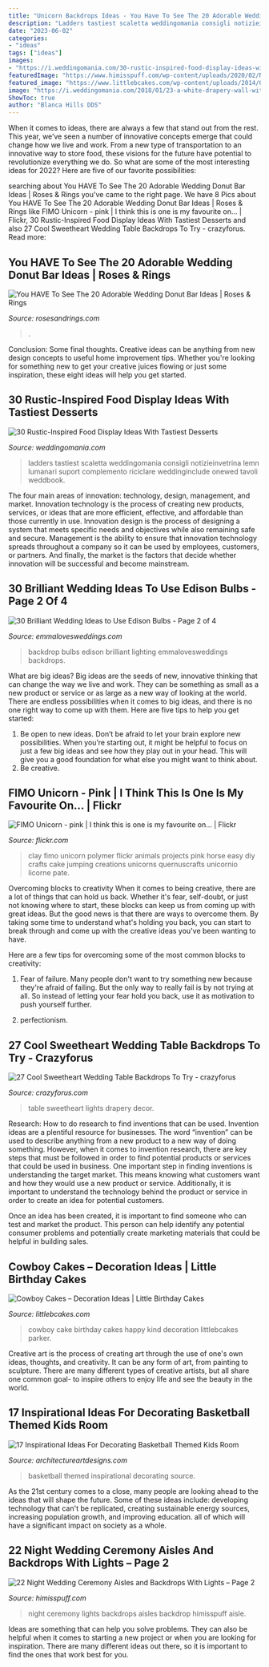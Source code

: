 ```yaml
---
title: "Unicorn Backdrops Ideas - You Have To See The 20 Adorable Wedding Donut Bar Ideas"
description: "Ladders tastiest scaletta weddingomania consigli notizieinvetrina lemn lumanari suport complemento riciclare weddinginclude onewed tavoli weddbook"
date: "2023-06-02"
categories:
- "ideas"
tags: ["ideas"]
images:
- "https://i.weddingomania.com/30-rustic-inspired-food-display-ideas-with-tastiest-desserts-24.jpg"
featuredImage: "https://www.himisspuff.com/wp-content/uploads/2020/02/Night-wedding-ceremony-aisle-and-backdrop-ideas3-1.jpg"
featured_image: "https://www.littlebcakes.com/wp-content/uploads/2014/02/Cowboy-Cake.jpg"
image: "https://i.weddingomania.com/2018/01/23-a-white-drapery-wall-with-lots-of-lights-and-a-sequin-runner-to-match-the-table-decor.jpg"
ShowToc: true
author: "Blanca Hills DDS"
---
```



When it comes to ideas, there are always a few that stand out from the rest. This year, we’ve seen a number of innovative concepts emerge that could change how we live and work. From a new type of transportation to an innovative way to store food, these visions for the future have potential to revolutionize everything we do. So what are some of the most interesting ideas for 2022? Here are five of our favorite possibilities:

	

		
searching about You HAVE To See The 20 Adorable Wedding Donut Bar Ideas | Roses &amp; Rings you've came to the right page. We have 8 Pics about You HAVE To See The 20 Adorable Wedding Donut Bar Ideas | Roses &amp; Rings like FIMO Unicorn - pink | I think this is one is my favourite on… | Flickr, 30 Rustic-Inspired Food Display Ideas With Tastiest Desserts and also 27 Cool Sweetheart Wedding Table Backdrops To Try - crazyforus. Read more:
		
    
## You HAVE To See The 20 Adorable Wedding Donut Bar Ideas | Roses &amp; Rings

<img loading=lazy src="http://www.rosesandrings.com/wp-content/uploads/2018/01/Donut-wall-wedding-desset-bar-e1577029472397.jpg" onerror="this.onerror=null;this.src='https://tse2.mm.bing.net/th?id=OIP.2io_hj12NndCF8dY1EB0-AHaLH&amp;pid=15.1';" alt="You HAVE To See The 20 Adorable Wedding Donut Bar Ideas | Roses &amp; Rings">

_Source: rosesandrings.com_

>. 

	

Conclusion: Some final thoughts.
Creative ideas can be anything from new design concepts to useful home improvement tips. Whether you're looking for something new to get your creative juices flowing or just some inspiration, these eight ideas will help you get started.

    
## 30 Rustic-Inspired Food Display Ideas With Tastiest Desserts

<img loading=lazy src="https://i.weddingomania.com/30-rustic-inspired-food-display-ideas-with-tastiest-desserts-24.jpg" onerror="this.onerror=null;this.src='https://tse1.mm.bing.net/th?id=OIP.zLx0NJH924WR4_wBRKLT8AAAAA&amp;pid=15.1';" alt="30 Rustic-Inspired Food Display Ideas With Tastiest Desserts">

_Source: weddingomania.com_

>ladders tastiest scaletta weddingomania consigli notizieinvetrina lemn lumanari suport complemento riciclare weddinginclude onewed tavoli weddbook. 

	

The four main areas of innovation: technology, design, management, and market.
Innovation technology is the process of creating new products, services, or ideas that are more efficient, effective, and affordable than those currently in use. Innovation design is the process of designing a system that meets specific needs and objectives while also remaining safe and secure. Management is the ability to ensure that innovation technology spreads throughout a company so it can be used by employees, customers, or partners. And finally, the market is the factors that decide whether innovation will be successful and become mainstream.

    
## 30 Brilliant Wedding Ideas To Use Edison Bulbs - Page 2 Of 4

<img loading=lazy src="https://emmalovesweddings.com/wp-content/uploads/2017/10/great-lighting-wedding-backdrop-ideas.jpg" onerror="this.onerror=null;this.src='https://tse2.mm.bing.net/th?id=OIP.6nrK-yb1YChJN3wHAzDg4AHaLH&amp;pid=15.1';" alt="30 Brilliant Wedding Ideas to Use Edison Bulbs - Page 2 of 4">

_Source: emmalovesweddings.com_

>backdrop bulbs edison brilliant lighting emmalovesweddings backdrops. 

	

What are big ideas?
Big ideas are the seeds of new, innovative thinking that can change the way we live and work. They can be something as small as a new product or service or as large as a new way of looking at the world. There are endless possibilities when it comes to big ideas, and there is no one right way to come up with them. Here are five tips to help you get started: 
1. Be open to new ideas. Don’t be afraid to let your brain explore new possibilities. When you’re starting out, it might be helpful to focus on just a few big ideas and see how they play out in your head. This will give you a good foundation for what else you might want to think about. 
2. Be creative.

    
## FIMO Unicorn - Pink | I Think This Is One Is My Favourite On… | Flickr

<img loading=lazy src="https://c1.staticflickr.com/7/6184/6058694872_4b7a9d1ce5_b.jpg" onerror="this.onerror=null;this.src='https://tse2.mm.bing.net/th?id=OIP.MdEjFebmdwaudHvwWyiJSwHaJ4&amp;pid=15.1';" alt="FIMO Unicorn - pink | I think this is one is my favourite on… | Flickr">

_Source: flickr.com_

>clay fimo unicorn polymer flickr animals projects pink horse easy diy crafts cake jumping creations unicorns quernuscrafts unicornio licorne pate. 

	

Overcoming blocks to creativity
When it comes to being creative, there are a lot of things that can hold us back. Whether it's fear, self-doubt, or just not knowing where to start, these blocks can keep us from coming up with great ideas.
But the good news is that there are ways to overcome them. By taking some time to understand what's holding you back, you can start to break through and come up with the creative ideas you've been wanting to have.

Here are a few tips for overcoming some of the most common blocks to creativity:

1. Fear of failure. Many people don't want to try something new because they're afraid of failing. But the only way to really fail is by not trying at all. So instead of letting your fear hold you back, use it as motivation to push yourself further.

2. perfectionism.

    
## 27 Cool Sweetheart Wedding Table Backdrops To Try - Crazyforus

<img loading=lazy src="https://i.weddingomania.com/2018/01/23-a-white-drapery-wall-with-lots-of-lights-and-a-sequin-runner-to-match-the-table-decor.jpg" onerror="this.onerror=null;this.src='https://tse1.mm.bing.net/th?id=OIP.EFnHMcMZTIQBR-C-jLNsrQHaLE&amp;pid=15.1';" alt="27 Cool Sweetheart Wedding Table Backdrops To Try - crazyforus">

_Source: crazyforus.com_

>table sweetheart lights drapery decor. 

	

Research: How to do research to find inventions that can be used.
Invention ideas are a plentiful resource for businesses. The word “invention” can be used to describe anything from a new product to a new way of doing something. However, when it comes to invention research, there are key steps that must be followed in order to find potential products or services that could be used in business. 
One important step in finding inventions is understanding the target market. This means knowing what customers want and how they would use a new product or service. Additionally, it is important to understand the technology behind the product or service in order to create an idea for potential customers. 

Once an idea has been created, it is important to find someone who can test and market the product. This person can help identify any potential consumer problems and potentially create marketing materials that could be helpful in building sales.

    
## Cowboy Cakes – Decoration Ideas | Little Birthday Cakes

<img loading=lazy src="https://www.littlebcakes.com/wp-content/uploads/2014/02/Cowboy-Cake.jpg" onerror="this.onerror=null;this.src='https://tse3.mm.bing.net/th?id=OIP.xTADRv11sYCvkGf27jbytAHaJ4&amp;pid=15.1';" alt="Cowboy Cakes – Decoration Ideas | Little Birthday Cakes">

_Source: littlebcakes.com_

>cowboy cake birthday cakes happy kind decoration littlebcakes parker. 

	

Creative art is the process of creating art through the use of one's own ideas, thoughts, and creativity. It can be any form of art, from painting to sculpture. There are many different types of creative artists, but all share one common goal- to inspire others to enjoy life and see the beauty in the world.

    
## 17 Inspirational Ideas For Decorating Basketball Themed Kids Room

<img loading=lazy src="https://www.architectureartdesigns.com/wp-content/uploads/2016/11/1-32.jpg" onerror="this.onerror=null;this.src='https://tse2.mm.bing.net/th?id=OIP.u1lXKGjVAbrWObvw4KAO-wHaFh&amp;pid=15.1';" alt="17 Inspirational Ideas For Decorating Basketball Themed Kids Room">

_Source: architectureartdesigns.com_

>basketball themed inspirational decorating source. 

	

As the 21st century comes to a close, many people are looking ahead to the ideas that will shape the future. Some of these ideas include: developing technology that can't be replicated, creating sustainable energy sources, increasing population growth, and improving education. all of which will have a significant impact on society as a whole.

    
## 22 Night Wedding Ceremony Aisles And Backdrops With Lights – Page 2

<img loading=lazy src="https://www.himisspuff.com/wp-content/uploads/2020/02/Night-wedding-ceremony-aisle-and-backdrop-ideas3-1.jpg" onerror="this.onerror=null;this.src='https://tse2.mm.bing.net/th?id=OIP.vbo9oANNVubXYJJYZUwOCgHaQS&amp;pid=15.1';" alt="22 Night Wedding Ceremony Aisles and Backdrops With Lights – Page 2">

_Source: himisspuff.com_

>night ceremony lights backdrops aisles backdrop himisspuff aisle. 

	

Ideas are something that can help you solve problems. They can also be helpful when it comes to starting a new project or when you are looking for inspiration. There are many different ideas out there, so it is important to find the ones that work best for you.

